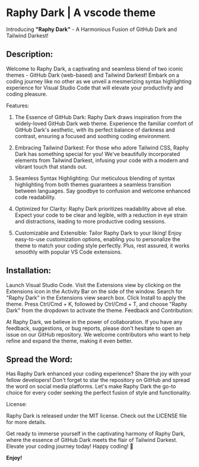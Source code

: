 # Raphy Dark | A vscode theme

Introducing **"Raphy Dark"** - A Harmonious Fusion of GitHub Dark and Tailwind Darkest!

## Description:

Welcome to Raphy Dark, a captivating and seamless blend of two iconic themes - GitHub Dark (web-based) and Tailwind Darkest! Embark on a coding journey like no other as we unveil a mesmerizing syntax highlighting experience for Visual Studio Code that will elevate your productivity and coding pleasure.

Features:

1. The Essence of GitHub Dark: Raphy Dark draws inspiration from the widely-loved GitHub Dark web theme. Experience the familiar comfort of GitHub Dark's aesthetic, with its perfect balance of darkness and contrast, ensuring a focused and soothing coding environment.

2. Embracing Tailwind Darkest: For those who adore Tailwind CSS, Raphy Dark has something special for you! We've beautifully incorporated elements from Tailwind Darkest, infusing your code with a modern and vibrant touch that stands out.

3. Seamless Syntax Highlighting: Our meticulous blending of syntax highlighting from both themes guarantees a seamless transition between languages. Say goodbye to confusion and welcome enhanced code readability.

4. Optimized for Clarity: Raphy Dark prioritizes readability above all else. Expect your code to be clear and legible, with a reduction in eye strain and distractions, leading to more productive coding sessions.

5. Customizable and Extensible: Tailor Raphy Dark to your liking! Enjoy easy-to-use customization options, enabling you to personalize the theme to match your coding style perfectly. Plus, rest assured, it works smoothly with popular VS Code extensions.

## Installation:

Launch Visual Studio Code.
Visit the Extensions view by clicking on the Extensions icon in the Activity Bar on the side of the window.
Search for "Raphy Dark" in the Extensions view search box.
Click Install to apply the theme.
Press Ctrl/Cmd + K, followed by Ctrl/Cmd + T, and choose "Raphy Dark" from the dropdown to activate the theme.
Feedback and Contribution:

At Raphy Dark, we believe in the power of collaboration. If you have any feedback, suggestions, or bug reports, please don't hesitate to open an issue on our GitHub repository. We welcome contributors who want to help refine and expand the theme, making it even better.

## Spread the Word:

Has Raphy Dark enhanced your coding experience? Share the joy with your fellow developers! Don't forget to star the repository on GitHub and spread the word on social media platforms. Let's make Raphy Dark the go-to choice for every coder seeking the perfect fusion of style and functionality.

License:

Raphy Dark is released under the MIT license. Check out the LICENSE file for more details.

Get ready to immerse yourself in the captivating harmony of Raphy Dark, where the essence of GitHub Dark meets the flair of Tailwind Darkest. Elevate your coding journey today! Happy coding! 🚀

**Enjoy!**
